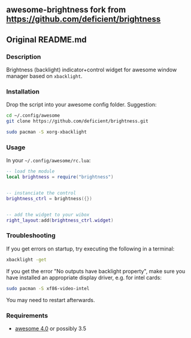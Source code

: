 ## awesome-brightness fork from https://github.com/deficient/brightness



## Original README.md

### Description

Brightness (backlight) indicator+control widget for awesome window manager
based on ``xbacklight``.


### Installation

Drop the script into your awesome config folder. Suggestion:

```bash
cd ~/.config/awesome
git clone https://github.com/deficient/brightness.git

sudo pacman -S xorg-xbacklight
```


### Usage

In your `~/.config/awesome/rc.lua`:

```lua
-- load the module
local brightness = require("brightness")


-- instanciate the control
brightness_ctrl = brightness({})


-- add the widget to your wibox
right_layout:add(brightness_ctrl.widget)
```

### Troubleshooting

If you get errors on startup, try executing the following in a terminal:

```bash
xbacklight -get
```

If you get the error "No outputs have backlight property", make sure you have
installed an appropriate display driver, e.g. for intel cards:

```bash
sudo pacman -S xf86-video-intel
```

You may need to restart afterwards.


### Requirements

* [awesome 4.0](http://awesome.naquadah.org/) or possibly 3.5
